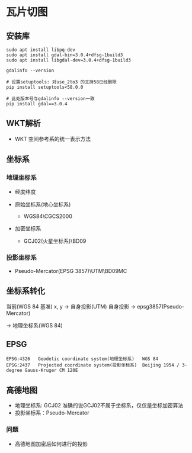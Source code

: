 # 瓦片切图

## 安装库
```
sudo apt install libpq-dev
sudo apt install gdal-bin=3.0.4+dfsg-1build3
sudo apt install libgdal-dev=3.0.4+dfsg-1build3

gdalinfo --version

# 设置setuptools: 对use_2to3 的支持58已经删除
pip install setuptools<58.0.0

# 此处版本号与gdalinfo --version一致
pip install gdal==3.0.4

```

## WKT解析
- WKT 空间参考系的统一表示方法

## 坐标系

### 地理坐标系
- 经度纬度
  
- 原始坐标系(地心坐标系)
  - WGS84\CGCS2000
- 加密坐标系
  - GCJ02(火星坐标系)\BD09

### 投影坐标系
- Pseudo-Mercator(EPSG 3857)\UTM\BD09MC


## 坐标系转化

当前(WGS 84 基准)
x, y -> 自身投影(UTM)
自身投影 -> epsg3857(Pseudo-Mercator)

-> 地理坐标系(WGS 84)

## EPSG

```
EPSG:4326	Geodetic coordinate system(地理坐标系)	WGS 84
EPSG:2437	Projected coordinate system(投影坐标系)	Beijing 1954 / 3-degree Gauss-Kruger CM 120E
```

## 高德地图
- 地理坐标系: GCJ02 准确的说GCJ02不属于坐标系，仅仅是坐标加密算法
- 投影坐标系：Pseudo-Mercator
  
### 问题
- 高德地图加密后如何进行的投影